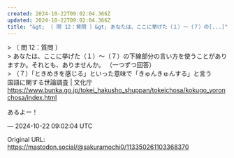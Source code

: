 ```yaml
---
created: 2024-10-22T09:02:04.366Z
updated: 2024-10-22T09:02:04.366Z
title: "&gt; 〔 問 12：質問 〕&gt; あなたは、ここに挙げた（１）～（７）の[...]"
---
```


<p>&gt; 〔 問 12：質問 〕<br />&gt; あなたは、ここに挙げた（１）～（７）の下線部分の言い方を使うことがありますか。それとも、ありませんか。 （一つずつ回答）<br />&gt; （７）「ときめきを感じる」といった意味で「きゅんきゅんする」と言う<br />国語に関する世論調査 | 文化庁<br /><a href="https://www.bunka.go.jp/tokei_hakusho_shuppan/tokeichosa/kokugo_yoronchosa/index.html" target="_blank" rel="nofollow noopener" translate="no"><span class="invisible">https://www.</span><span class="ellipsis">bunka.go.jp/tokei_hakusho_shup</span><span class="invisible">pan/tokeichosa/kokugo_yoronchosa/index.html</span></a></p><p>あるよー！</p>

&mdash; 2024-10-22 09:02:04 UTC

Original URL: https://mastodon.social/@sakuramochi0/113350261103368370

